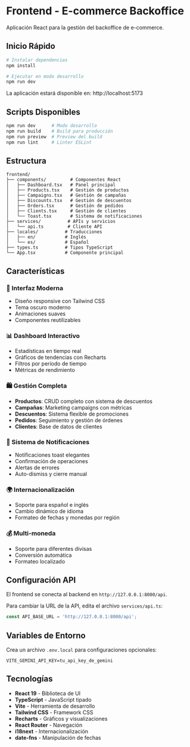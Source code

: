 # Frontend - E-commerce Backoffice

Aplicación React para la gestión del backoffice de e-commerce.

## Inicio Rápido

```bash
# Instalar dependencias
npm install

# Ejecutar en modo desarrollo
npm run dev
```

La aplicación estará disponible en: http://localhost:5173

## Scripts Disponibles

```bash
npm run dev      # Modo desarrollo
npm run build    # Build para producción
npm run preview  # Preview del build
npm run lint     # Linter ESLint
```

## Estructura

```
frontend/
├── components/         # Componentes React
│   ├── Dashboard.tsx   # Panel principal
│   ├── Products.tsx    # Gestión de productos
│   ├── Campaigns.tsx   # Gestión de campañas
│   ├── Discounts.tsx   # Gestión de descuentos
│   ├── Orders.tsx      # Gestión de pedidos
│   ├── Clients.tsx     # Gestión de clientes
│   └── Toast.tsx       # Sistema de notificaciones
├── services/          # APIs y servicios
│   └── api.ts         # Cliente API
├── locales/          # Traducciones
│   ├── en/           # Inglés
│   └── es/           # Español
├── types.ts          # Tipos TypeScript
└── App.tsx           # Componente principal
```

## Características

### 🎨 Interfaz Moderna
- Diseño responsive con Tailwind CSS
- Tema oscuro moderno
- Animaciones suaves
- Componentes reutilizables

### 📊 Dashboard Interactivo
- Estadísticas en tiempo real
- Gráficos de tendencias con Recharts
- Filtros por período de tiempo
- Métricas de rendimiento

### 🛍️ Gestión Completa
- **Productos**: CRUD completo con sistema de descuentos
- **Campañas**: Marketing campaigns con métricas
- **Descuentos**: Sistema flexible de promociones
- **Pedidos**: Seguimiento y gestión de órdenes
- **Clientes**: Base de datos de clientes

### 🔔 Sistema de Notificaciones
- Notificaciones toast elegantes
- Confirmación de operaciones
- Alertas de errores
- Auto-dismiss y cierre manual

### 🌍 Internacionalización
- Soporte para español e inglés
- Cambio dinámico de idioma
- Formateo de fechas y monedas por región

### 💰 Multi-moneda
- Soporte para diferentes divisas
- Conversión automática
- Formateo localizado

## Configuración API

El frontend se conecta al backend en `http://127.0.0.1:8000/api`. 

Para cambiar la URL de la API, edita el archivo `services/api.ts`:

```typescript
const API_BASE_URL = 'http://127.0.0.1:8000/api';
```

## Variables de Entorno

Crea un archivo `.env.local` para configuraciones opcionales:

```env
VITE_GEMINI_API_KEY=tu_api_key_de_gemini
```

## Tecnologías

- **React 19** - Biblioteca de UI
- **TypeScript** - JavaScript tipado
- **Vite** - Herramienta de desarrollo
- **Tailwind CSS** - Framework CSS
- **Recharts** - Gráficos y visualizaciones
- **React Router** - Navegación
- **i18next** - Internacionalización
- **date-fns** - Manipulación de fechas